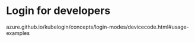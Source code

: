# Login for developers
azure.github.io/kubelogin/concepts/login-modes/devicecode.html#usage-examples

